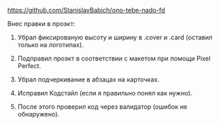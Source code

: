 https://github.com/StanislavBabich/ono-tebe-nado-fd

  Внес правки в проэкт:

1. Убрал фиксированую высоту и ширину в .cover и .card (оставил только на логотипах).

2. Подправил проэкт в соответствии с макетом при помощи Pixel Perfect.

3. Убрал подчеркивание в абзацах на карточках.

4. Исправил Кодстайл (если я правильно понял как нужно).

5. После этого проверил код через валидатор (ошибок не обнаружено).